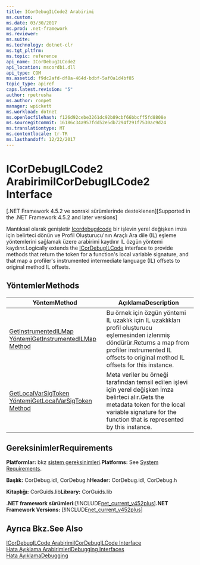 ```yaml
---
title: ICorDebugILCode2 Arabirimi
ms.custom: 
ms.date: 03/30/2017
ms.prod: .net-framework
ms.reviewer: 
ms.suite: 
ms.technology: dotnet-clr
ms.tgt_pltfrm: 
ms.topic: reference
api_name: ICorDebugILCode2
api_location: mscordbi.dll
api_type: COM
ms.assetid: f9dc2afd-df8a-464d-bdbf-5af0a1d4bf85
topic_type: apiref
caps.latest.revision: "5"
author: rpetrusha
ms.author: ronpet
manager: wpickett
ms.workload: dotnet
ms.openlocfilehash: f126d92cebe3261dc92b89cbf66bbcff5fd8808e
ms.sourcegitcommit: 16186c34a957fdd52e5db7294f291f7530ac9d24
ms.translationtype: MT
ms.contentlocale: tr-TR
ms.lasthandoff: 12/22/2017
---
```

# <a name="icordebugilcode2-interface"></a><span data-ttu-id="f3f61-102">ICorDebugILCode2 Arabirimi</span><span class="sxs-lookup"><span data-stu-id="f3f61-102">ICorDebugILCode2 Interface</span></span>
<span data-ttu-id="f3f61-103">[.NET Framework 4.5.2 ve sonraki sürümlerinde desteklenen]</span><span class="sxs-lookup"><span data-stu-id="f3f61-103">[Supported in the .NET Framework 4.5.2 and later versions]</span></span>  
  
 <span data-ttu-id="f3f61-104">Mantıksal olarak genişletir [Icordebugılcode](../../../../docs/framework/unmanaged-api/debugging/icordebugilcode-interface.md) bir işlevin yerel değişken imza için belirteci dönün ve Profil Oluşturucu'nın Araçlı Ara dile (IL) eşleme yöntemlerini sağlamak üzere arabirimi kaydırır IL özgün yöntemi kaydırır.</span><span class="sxs-lookup"><span data-stu-id="f3f61-104">Logically extends the [ICorDebugILCode](../../../../docs/framework/unmanaged-api/debugging/icordebugilcode-interface.md) interface to provide methods that return the token for a function's local variable signature, and that map a profiler's instrumented intermediate language (IL) offsets to original method IL offsets.</span></span>  
  
## <a name="methods"></a><span data-ttu-id="f3f61-105">Yöntemler</span><span class="sxs-lookup"><span data-stu-id="f3f61-105">Methods</span></span>  
  
|<span data-ttu-id="f3f61-106">Yöntem</span><span class="sxs-lookup"><span data-stu-id="f3f61-106">Method</span></span>|<span data-ttu-id="f3f61-107">Açıklama</span><span class="sxs-lookup"><span data-stu-id="f3f61-107">Description</span></span>|  
|------------|-----------------|  
|[<span data-ttu-id="f3f61-108">GetInstrumentedILMap Yöntemi</span><span class="sxs-lookup"><span data-stu-id="f3f61-108">GetInstrumentedILMap Method</span></span>](../../../../docs/framework/unmanaged-api/debugging/icordebugilcode2-getinstrumentedilmap-method.md)|<span data-ttu-id="f3f61-109">Bu örnek için özgün yöntemi IL uzaklık için IL uzaklıkları profil oluşturucu eşlemesinden izlenmiş döndürür.</span><span class="sxs-lookup"><span data-stu-id="f3f61-109">Returns a map from profiler instrumented IL offsets to original method IL offsets for this instance.</span></span>|  
|[<span data-ttu-id="f3f61-110">GetLocalVarSigToken Yöntemi</span><span class="sxs-lookup"><span data-stu-id="f3f61-110">GetLocalVarSigToken Method</span></span>](../../../../docs/framework/unmanaged-api/debugging/icordebugilcode2-getlocalvarsigtoken-method.md)|<span data-ttu-id="f3f61-111">Meta veriler bu örneği tarafından temsil edilen işlevi için yerel değişken İmza belirteci alır.</span><span class="sxs-lookup"><span data-stu-id="f3f61-111">Gets the metadata token for the local variable signature for the function that is represented by this instance.</span></span>|  
  
## <a name="requirements"></a><span data-ttu-id="f3f61-112">Gereksinimler</span><span class="sxs-lookup"><span data-stu-id="f3f61-112">Requirements</span></span>  
 <span data-ttu-id="f3f61-113">**Platformlar:** bkz [sistem gereksinimleri](../../../../docs/framework/get-started/system-requirements.md).</span><span class="sxs-lookup"><span data-stu-id="f3f61-113">**Platforms:** See [System Requirements](../../../../docs/framework/get-started/system-requirements.md).</span></span>  
  
 <span data-ttu-id="f3f61-114">**Başlık:** CorDebug.idl, CorDebug.h</span><span class="sxs-lookup"><span data-stu-id="f3f61-114">**Header:** CorDebug.idl, CorDebug.h</span></span>  
  
 <span data-ttu-id="f3f61-115">**Kitaplığı:** CorGuids.lib</span><span class="sxs-lookup"><span data-stu-id="f3f61-115">**Library:** CorGuids.lib</span></span>  
  
 <span data-ttu-id="f3f61-116">**.NET framework sürümleri:**[!INCLUDE[net_current_v452plus](../../../../includes/net-current-v452plus-md.md)]</span><span class="sxs-lookup"><span data-stu-id="f3f61-116">**.NET Framework Versions:** [!INCLUDE[net_current_v452plus](../../../../includes/net-current-v452plus-md.md)]</span></span>  
  
## <a name="see-also"></a><span data-ttu-id="f3f61-117">Ayrıca Bkz.</span><span class="sxs-lookup"><span data-stu-id="f3f61-117">See Also</span></span>  
 [<span data-ttu-id="f3f61-118">ICorDebugILCode Arabirimi</span><span class="sxs-lookup"><span data-stu-id="f3f61-118">ICorDebugILCode Interface</span></span>](../../../../docs/framework/unmanaged-api/debugging/icordebugilcode-interface.md)  
 [<span data-ttu-id="f3f61-119">Hata Ayıklama Arabirimleri</span><span class="sxs-lookup"><span data-stu-id="f3f61-119">Debugging Interfaces</span></span>](../../../../docs/framework/unmanaged-api/debugging/debugging-interfaces.md)  
 [<span data-ttu-id="f3f61-120">Hata Ayıklama</span><span class="sxs-lookup"><span data-stu-id="f3f61-120">Debugging</span></span>](../../../../docs/framework/unmanaged-api/debugging/index.md)
